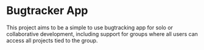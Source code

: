 # Bugtracker App

This project aims to be a simple to use bugtracking app for solo or collaborative development, including support for groups where all users can access all projects tied to the group.